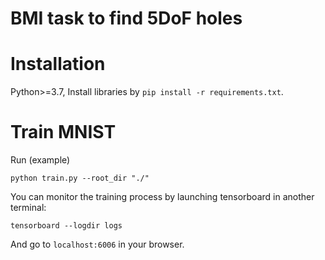 # BMI task to find 5DoF holes


# Installation

Python>=3.7, Install libraries by `pip install -r requirements.txt`.

# Train MNIST

Run (example)
```python3
python train.py --root_dir "./"
```

You can monitor the training process by launching tensorboard in another terminal:
```python3
tensorboard --logdir logs
```

And go to `localhost:6006` in your browser.
